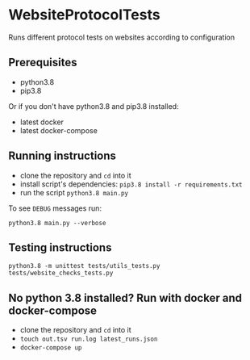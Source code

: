 # WebsiteProtocolTests

Runs different protocol tests on websites according to configuration

## Prerequisites 

- python3.8
- pip3.8

Or if you don't have python3.8 and pip3.8 installed:

- latest docker
- latest docker-compose

## Running instructions 

- clone the repository and `cd` into it
- install script's dependencies: `pip3.8 install -r requirements.txt`
- run the script `python3.8 main.py`

To see `DEBUG` messages run:

`python3.8 main.py --verbose`

## Testing instructions

`python3.8 -m unittest tests/utils_tests.py  tests/website_checks_tests.py`

## No python 3.8 installed? Run with docker and docker-compose

- clone the repository and `cd` into it
- `touch out.tsv run.log latest_runs.json`
- `docker-compose up`
